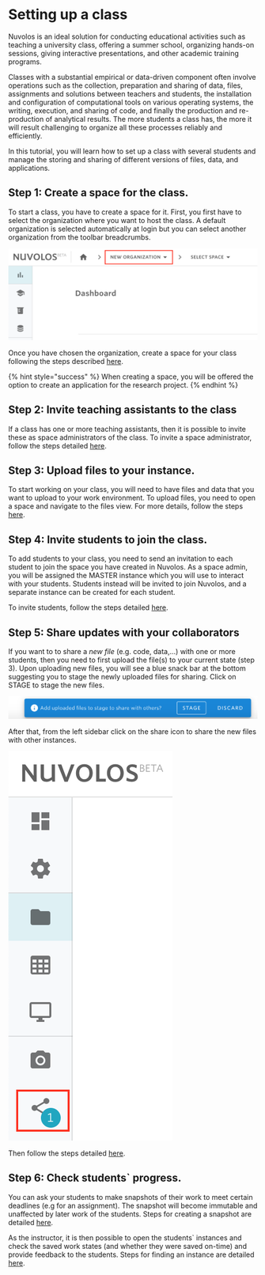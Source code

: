 # Setting up a class

Nuvolos is an ideal solution for conducting educational activities such as teaching a university class, offering a summer school, organizing hands-on sessions, giving interactive presentations, and other academic training programs.

Classes with a substantial empirical or data-driven component often involve operations such as the collection, preparation and sharing of data, files, assignments and solutions between teachers and students, the installation and configuration of computational tools on various operating systems, the writing, execution, and sharing of code, and finally the production and re-production of analytical results. The more students a class has, the more it will result challenging to organize all these processes reliably and efficiently.

In this tutorial, you will learn how to set up a class with several students and manage the storing and sharing of different versions of files, data, and applications.

## Step 1: Create a space for the class.

To start a class, you have to create a space for it. First, you first have to select the organization where you want to host the class. A default organization is selected automatically at login but you can select another organization from the toolbar breadcrumbs.

![](../../.gitbook/assets/screen-shot-2020-03-25-at-9.45.56-am.png)

Once you have chosen the organization, create a space for your class following the steps described [here](../../actions/organization-management/create-a-space.md).

{% hint style="success" %}
When creating a space, you will be offered the option to create an application for the research project.
{% endhint %}

## Step 2: Invite teaching assistants to the class

If a class has one or more teaching assistants, then it is possible to invite these as space administrators of the class. To invite a space administrator, follow the steps detailed [here](../../actions/space-management/invite-space-admins.md).

## Step 3: Upload files to your instance.

To start working on your class, you will need to have files and data that you want to upload to your work environment. To upload files, you need to open a space and navigate to the files view. For more details, follow the steps [here](../../actions/work-with-files-in-nuvolos/upload-files-and-folders.md).

## Step 4: Invite students to join the class.

To add students to your class, you need to send an invitation to each student to join the space you have created in Nuvolos. As a space admin, you will be assigned the MASTER instance which you will use to interact with your students. Students instead will be invited to join Nuvolos, and a separate instance can be created for each student.  
  
To invite students, follow the steps detailed [here](../../actions/space-management/create-an-instance.md).

## Step 5: Share updates with your collaborators

If you want to to share a _new file_ \(e.g. code, data,...\) with one or more students, then you need to first upload the file\(s\) to your current state \(step 3\). Upon uploading new files, you will see a blue snack bar at the bottom suggesting you to stage the newly uploaded files for sharing. Click on STAGE to stage the new files. 

![](../../.gitbook/assets/screen-shot-2020-03-25-at-10.23.02-am.png)

After that, from the left sidebar click on the share icon to share the new files with other instances. 

![](../../.gitbook/assets/screen-shot-2020-03-25-at-10.23.53-am.png)

Then follow the steps detailed [here](../../actions/distribute-objects-in-nuvolos/).

## Step 6: Check students\` progress.

You can ask your students to make snapshots of their work to meet certain deadlines \(e.g for an assignment\). The snapshot will become immutable and unaffected by later work of the students. Steps for creating a snapshot are detailed [here](../../actions/instance-management/create-a-snapshot.md).

As the instructor, it is then possible to open the students\` instances and check the saved work states \(and whether they were saved on-time\) and provide feedback to the students. Steps for finding an instance are detailed [here](../../actions/find-objects-in-nuvolos/find-an-instance.md).

